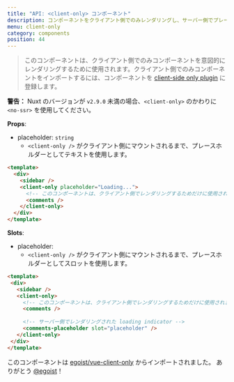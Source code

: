 ```yaml
---
title: "API: <client-only> コンポーネント"
description: コンポーネントをクライアント側でのみレンダリングし、サーバー側でプレースホルダーテキストを表示します。
menu: client-only
category: components
position: 44
---
```


> このコンポーネントは、クライアント側でのみコンポーネントを意図的にレンダリングするために使用されます。クライアント側でのみコンポーネントをインポートするには、コンポーネントを [client-side only plugin](/guide/plugins#クライアントサイド限定のプラグイン利用) に登録します。

<div class="Alert Alert--orange">

**警告：** Nuxt のバージョンが `v2.9.0` 未満の場合、`<client-only>` のかわりに `<no-ssr>` を使用してください。

</div>


**Props**:
- placeholder: `string`
  - `<client-only />` がクライアント側にマウントされるまで、プレースホルダーとしてテキストを使用します。

```html
<template>
  <div>
    <sidebar />
    <client-only placeholder="Loading...">
      <!-- このコンポーネントは、クライアント側でレンダリングするためだけに使用されます -->
      <comments />
    </client-only>
  </div>
</template>
```

**Slots**:

- placeholder:
  - `<client-only />` がクライアント側にマウントされるまで、プレースホルダーとしてスロットを使用します。
 
 ```html
<template>
  <div>
    <sidebar />
    <client-only>
      <!-- このコンポーネントは、クライアント側でレンダリングするためだけに使用されます -->
      <comments />
  
      <!-- サーバー側でレンダリングされた loading indicator -->
      <comments-placeholder slot="placeholder" />
    </client-only>
  </div>
</template>
```

このコンポーネントは [egoist/vue-client-only](https://github.com/egoist/vue-client-only) からインポートされました。 ありがとう [@egoist](https://github.com/egoist)！
